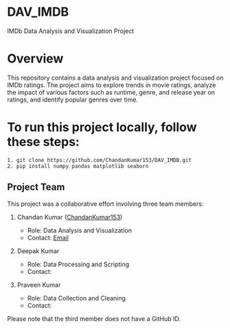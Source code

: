 # DAV_IMDB
IMDb Data Analysis and Visualization Project


# Overview
This repository contains a data analysis and visualization project focused on IMDb ratings. The project aims to explore trends in movie ratings, analyze the impact of various factors such as runtime, genre, and release year on ratings, and identify popular genres over time.

# To run this project locally, follow these steps:
	1. git clone https://github.com/ChandanKumar153/DAV_IMDB.git
	2. pip install numpy pandas matplotlib seaborn



## Project Team

This project was a collaborative effort involving three team members:

1. Chandan Kumar ([ChandanKumar153](https://github.com/ChandanKumar153))
    - Role: Data Analysis and Visualization
    - Contact: [Email](Chandan.Kr.2004@outlook.com)

2. Deepak Kumar
    - Role: Data Processing and Scripting
    - Contact: 

3. Praveen Kumar
    - Role: Data Collection and Cleaning
    - Contact: 

Please note that the third member does not have a GitHub ID.
